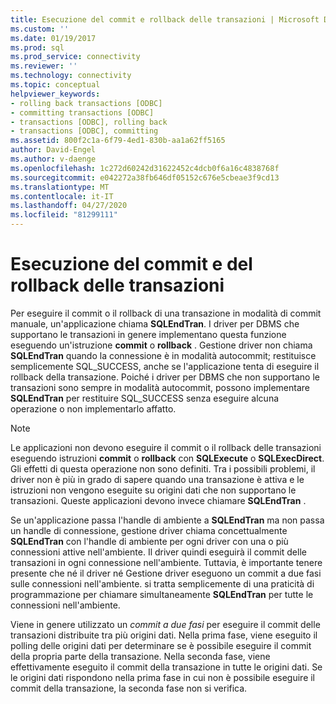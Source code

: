 ```yaml
---
title: Esecuzione del commit e rollback delle transazioni | Microsoft Docs
ms.custom: ''
ms.date: 01/19/2017
ms.prod: sql
ms.prod_service: connectivity
ms.reviewer: ''
ms.technology: connectivity
ms.topic: conceptual
helpviewer_keywords:
- rolling back transactions [ODBC]
- committing transactions [ODBC]
- transactions [ODBC], rolling back
- transactions [ODBC], committing
ms.assetid: 800f2c1a-6f79-4ed1-830b-aa1a62ff5165
author: David-Engel
ms.author: v-daenge
ms.openlocfilehash: 1c272d60242d31622452c4dcb0f6a16c4838768f
ms.sourcegitcommit: e042272a38fb646df05152c676e5cbeae3f9cd13
ms.translationtype: MT
ms.contentlocale: it-IT
ms.lasthandoff: 04/27/2020
ms.locfileid: "81299111"
---
```

# <a name="committing-and-rolling-back-transactions"></a>Esecuzione del commit e del rollback delle transazioni
Per eseguire il commit o il rollback di una transazione in modalità di commit manuale, un'applicazione chiama **SQLEndTran**. I driver per DBMS che supportano le transazioni in genere implementano questa funzione eseguendo un'istruzione **commit** o **rollback** . Gestione driver non chiama **SQLEndTran** quando la connessione è in modalità autocommit; restituisce semplicemente SQL_SUCCESS, anche se l'applicazione tenta di eseguire il rollback della transazione. Poiché i driver per DBMS che non supportano le transazioni sono sempre in modalità autocommit, possono implementare **SQLEndTran** per restituire SQL_SUCCESS senza eseguire alcuna operazione o non implementarlo affatto.  
  
> [!NOTE]  
>  Le applicazioni non devono eseguire il commit o il rollback delle transazioni eseguendo istruzioni **commit** o **rollback** con **SQLExecute** o **SQLExecDirect**. Gli effetti di questa operazione non sono definiti. Tra i possibili problemi, il driver non è più in grado di sapere quando una transazione è attiva e le istruzioni non vengono eseguite su origini dati che non supportano le transazioni. Queste applicazioni devono invece chiamare **SQLEndTran** .  
  
 Se un'applicazione passa l'handle di ambiente a **SQLEndTran** ma non passa un handle di connessione, gestione driver chiama concettualmente **SQLEndTran** con l'handle di ambiente per ogni driver con una o più connessioni attive nell'ambiente. Il driver quindi eseguirà il commit delle transazioni in ogni connessione nell'ambiente. Tuttavia, è importante tenere presente che né il driver né Gestione driver eseguono un commit a due fasi sulle connessioni nell'ambiente. si tratta semplicemente di una praticità di programmazione per chiamare simultaneamente **SQLEndTran** per tutte le connessioni nell'ambiente.  
  
 Viene in genere utilizzato un *commit a due fasi* per eseguire il commit delle transazioni distribuite tra più origini dati. Nella prima fase, viene eseguito il polling delle origini dati per determinare se è possibile eseguire il commit della propria parte della transazione. Nella seconda fase, viene effettivamente eseguito il commit della transazione in tutte le origini dati. Se le origini dati rispondono nella prima fase in cui non è possibile eseguire il commit della transazione, la seconda fase non si verifica.
